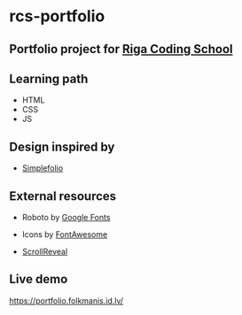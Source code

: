 # rcs-portfolio

## Portfolio project for [Riga Coding School](https://rigacoding.lv/)

## Learning path

- HTML
- CSS
- JS

## Design inspired by

- [Simplefolio](https://github.com/cobiwave/simplefolio/tree/master)

## External resources

- Roboto by [Google Fonts](https://fonts.google.com/)

- Icons by [FontAwesome](https://fontawesome.com/)

- [ScrollReveal](https://scrollrevealjs.org/)

## Live demo

https://portfolio.folkmanis.id.lv/
